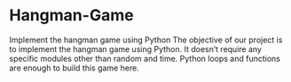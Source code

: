 # Hangman-Game
Implement the hangman game using Python
The objective of our project is to implement the hangman game using Python. It doesn’t require any specific modules other than random and time. Python loops and functions are enough to build this game here.

